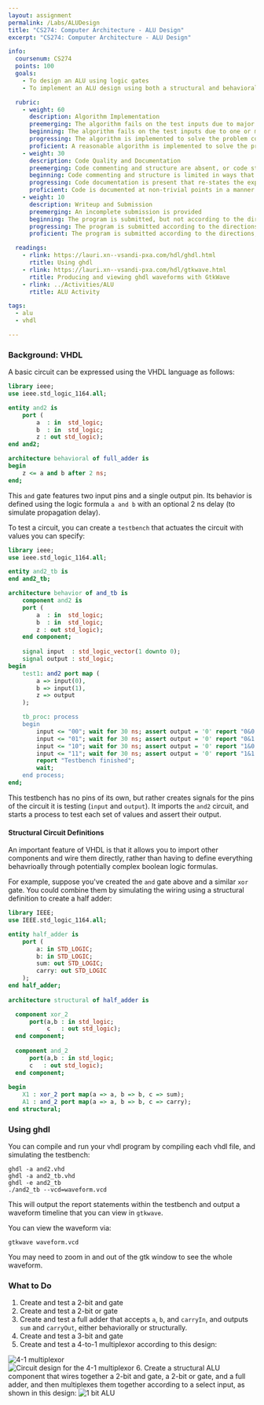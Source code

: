 ```yaml
---
layout: assignment
permalink: /Labs/ALUDesign
title: "CS274: Computer Architecture - ALU Design"
excerpt: "CS274: Computer Architecture - ALU Design"

info:
  coursenum: CS274
  points: 100
  goals:
    - To design an ALU using logic gates
    - To implement an ALU design using both a structural and behavioral approach using VHDL

  rubric:
    - weight: 60
      description: Algorithm Implementation
      preemerging: The algorithm fails on the test inputs due to major issues, or the program fails to compile and/or run
      beginning: The algorithm fails on the test inputs due to one or more minor issues
      progressing: The algorithm is implemented to solve the problem correctly according to given test inputs, but would fail if executed in a general case due to a minor issue or omission in the algorithm design or implementation
      proficient: A reasonable algorithm is implemented to solve the problem which correctly solves the problem according to the given test inputs, and would be reasonably expected to solve the problem in the general case
    - weight: 30
      description: Code Quality and Documentation
      preemerging: Code commenting and structure are absent, or code structure departs significantly from best practice, and/or the code departs significantly from the style guide
      beginning: Code commenting and structure is limited in ways that reduce the readability of the program, and/or there are minor departures from the style guide
      progressing: Code documentation is present that re-states the explicit code definitions, and/or code is written that mostly adheres to the style guide
      proficient: Code is documented at non-trivial points in a manner that enhances the readability of the program, and code is written according to the style guide
    - weight: 10
      description: Writeup and Submission
      preemerging: An incomplete submission is provided
      beginning: The program is submitted, but not according to the directions in one or more ways (for example, because it is lacking a readme writeup)
      progressing: The program is submitted according to the directions with a minor omission or correction needed, and with at least superficial responses to the bolded questions throughout
      proficient: The program is submitted according to the directions, including a readme writeup describing the solution, and thoughtful answers to the bolded questions throughout

  readings:
    - rlink: https://lauri.xn--vsandi-pxa.com/hdl/ghdl.html
      rtitle: Using ghdl
    - rlink: https://lauri.xn--vsandi-pxa.com/hdl/gtkwave.html
      rtitle: Producing and viewing ghdl waveforms with GtkWave
    - rlink: ../Activities/ALU
      rtitle: ALU Activity

tags:
  - alu
  - vhdl

---
```


### Background: VHDL

A basic circuit can be expressed using the VHDL language as follows:

```vhdl
library ieee;
use ieee.std_logic_1164.all;

entity and2 is
    port (
        a  : in  std_logic;
        b  : in  std_logic;
        z : out std_logic);
end and2;

architecture behavioral of full_adder is
begin
    z <= a and b after 2 ns;
end;
```

This `and` gate features two input pins and a single output pin.  Its behavior is defined using the logic formula `a and b` with an optional 2 ns delay (to simulate propagation delay).

To test a circuit, you can create a `testbench` that actuates the circuit with values you can specify:

```vhdl
library ieee;
use ieee.std_logic_1164.all;

entity and2_tb is
end and2_tb;

architecture behavior of and_tb is
    component and2 is
    port (
        a  : in  std_logic;
        b  : in  std_logic;
        z : out std_logic);    
    end component;
    
    signal input  : std_logic_vector(1 downto 0);
    signal output : std_logic;
begin
    test1: and2 port map (
        a => input(0),
        b => input(1),
        z => output
    );

    tb_proc: process
    begin
        input <= "00"; wait for 30 ns; assert output = '0' report "0&0 failed";
        input <= "01"; wait for 30 ns; assert output = '0' report "0&1 failed";
        input <= "10"; wait for 30 ns; assert output = '0' report "1&0 failed";
        input <= "11"; wait for 30 ns; assert output = '0' report "1&1 failed";
        report "Testbench finished";
        wait;
    end process;
end;
```

This testbench has no pins of its own, but rather creates signals for the pins of the circuit it is testing (`input` and `output`).  It imports the `and2` circuit, and starts a process to test each set of values and assert their output.

#### Structural Circuit Definitions

An important feature of VHDL is that it allows you to import other components and wire them directly, rather than having to define everything behavrioally through potentially complex boolean logic formulas.

For example, suppose you've created the `and` gate above and a similar `xor` gate.  You could combine them by simulating the wiring using a structural definition to create a half adder:

```vhdl
library IEEE;
use IEEE.std_logic_1164.all;

entity half_adder is
	port (
		a: in STD_LOGIC;
		b: in STD_LOGIC;
		sum: out STD_LOGIC;
		carry: out STD_LOGIC
	);
end half_adder;
  
architecture structural of half_adder is	

  component xor_2
	  port(a,b : in std_logic;
	       c   : out std_logic);
  end component;
  
  component and_2
	  port(a,b : in std_logic;
	  c   : out std_logic);
  end component;
  
begin
	X1 : xor_2 port map(a => a, b => b, c => sum);
	A1 : and_2 port map(a => a, b => b, c => carry);
end structural;
```

### Using ghdl

You can compile and run your vhdl program by compiling each vhdl file, and simulating the testbench:

```
ghdl -a and2.vhd
ghdl -a and2_tb.vhd
ghdl -e and2_tb
./and2_tb --vcd=waveform.vcd
```
This will output the report statements within the testbench and output a waveform timeline that you can view in `gtkwave`.

You can view the waveform via:

```
gtkwave waveform.vcd
```

You may need to zoom in and out of the gtk window to see the whole waveform.

### What to Do

1. Create and test a 2-bit and gate
2. Create and test a 2-bit or gate
3. Create and test a full adder that accepts `a`, `b`, and `carryIn`, and outputs `sum` and `carryOut`, either behaviorally or structurally.
4. Create and test a 3-bit and gate
5. Create and test a 4-to-1 multiplexor according to this design:
<img src="https://www.tutorialspoint.com/digital_circuits/images/4_1_multiplexer.jpg" alt="4-1 multiplexor">
<br>
<img src="https://www.tutorialspoint.com/digital_circuits/images/4_1_multiplexer_circuit_diagram.jpg" alt="Circuit design for the 4-1 multiplexor">
6. Create a structural ALU component that wires together a 2-bit and gate, a 2-bit or gate, and a full adder, and then multiplexes them together according to a select input, as shown in this design:
<img src="https://www.researchgate.net/profile/V-Bhanumathi/publication/321814052/figure/fig2/AS:745655408529409@1554789511084/Functional-block-diagram-of-one-bit-ALU_W640.jpg" alt="1 bit ALU">
